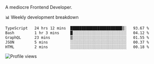 A mediocre Frontend Developer.

📊 Weekly development breakdown
<!--START_SECTION:waka-->

```txt
TypeScript   24 hrs 12 mins  ███████████████████████▒░   93.67 %
Bash         1 hr 3 mins     █░░░░░░░░░░░░░░░░░░░░░░░░   04.12 %
GraphQL      23 mins         ▒░░░░░░░░░░░░░░░░░░░░░░░░   01.55 %
JSON         5 mins          ░░░░░░░░░░░░░░░░░░░░░░░░░   00.37 %
HTML         2 mins          ░░░░░░░░░░░░░░░░░░░░░░░░░   00.18 %
```

<!--END_SECTION:waka-->

<img src="https://gpvc.arturio.dev/iqbalfasri" alt="Profile views"/>
